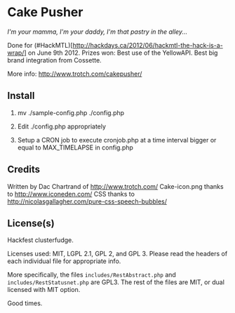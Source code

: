 Cake Pusher
===========

_I'm your mamma, I'm your daddy, I'm that pastry in the alley..._

Done for (#HackMTL)[http://hackdays.ca/2012/06/hackmtl-the-hack-is-a-wrap/] on June 9th 2012.
Prizes won: Best use of the YellowAPI. Best big brand integration from Cossette.

More info: http://www.trotch.com/cakepusher/


Install
-------

1. mv ./sample-config.php ./config.php

2. Edit ./config.php appropriately

3. Setup a CRON job to execute cronjob.php at a time interval bigger or equal
   to MAX_TIMELAPSE in config.php


Credits
-------

Written by Dac Chartrand of http://www.trotch.com/
Cake-icon.png thanks to http://www.iconeden.com/
CSS thanks to http://nicolasgallagher.com/pure-css-speech-bubbles/


License(s)
----------

Hackfest clusterfudge.

Licenses used: MIT, LGPL 2.1, GPL 2, and GPL 3. Please read the headers of
each individual file for appropriate info.

More specifically, the files `includes/RestAbstract.php` and
`includes/RestStatusnet.php` are GPL3. The rest of the files are MIT, or
dual licensed with MIT option.

Good times.
